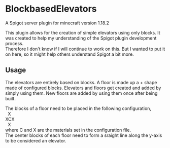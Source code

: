 # BlockbasedElevators
A Spigot server plugin for minecraft version 1.18.2

This plugin allows for the creation of simple elevators using only blocks. It was created 
to help my understanding of the Spigot plugin development process. <br>
Therefore I don't know if I will continue to work on this. But I wanted to put it on here, 
so it might help others understand Spigot a bit more.

## Usage
The elevators are entirely based on blocks. A floor is made up a + shape made of configured
blocks. Elevators and floors get created and added by simply using them. New floors are added 
by using them once after being built.

The blocks of a floor need to be placed in the following configuration, <br>
&nbsp; X <br>
XCX<br>
&nbsp; X <br>
where C and X are the materials set in the configuration file.<br>
The center blocks of each floor need to form a sraight line along the y-axis to be considered 
an elevator.
